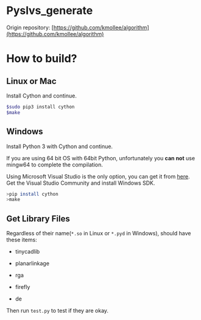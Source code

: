 Pyslvs_generate
===

Origin repository: [https://github.com/kmollee/algorithm](https://github.com/kmollee/algorithm)

How to build?
===

Linux or Mac
---

Install Cython and continue.

```bash
$sudo pip3 install cython
$make
```

Windows
---

Install Python 3 with Cython and continue.

If you are using 64 bit OS with 64bit Python, unfortunately you **can not** use mingw64 to complete the compilation.

Using Microsoft Visual Studio is the only option, you can get it from [here](https://www.visualstudio.com/downloads/). Get the Visual Studio Community and install Windows SDK.

```bash
>pip install cython
>make
```

Get Library Files
---

Regardless of their name(`*.so` in Linux or `*.pyd` in Windows), should have these items:

* tinycadlib

* planarlinkage

* rga

* firefly

* de

Then run `test.py` to test if they are okay.
